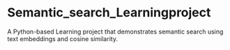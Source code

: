 # Semantic_search_Learningproject
A Python-based Learning project that demonstrates semantic search using text embeddings and cosine similarity.
